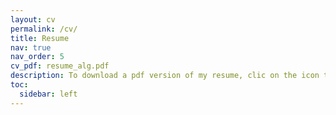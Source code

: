 ```yaml
---
layout: cv
permalink: /cv/
title: Resume
nav: true
nav_order: 5
cv_pdf: resume_alg.pdf
description: To download a pdf version of my resume, clic on the icon to the left.
toc:
  sidebar: left
---
```

